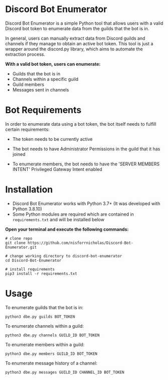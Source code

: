# Discord Bot Enumerator 

Discord Bot Enumerator is a simple Python tool that allows users with a valid Discord bot token to enumerate data from the guilds that the bot is in.

In general, users can manually extract data from Discord guilds and channels if they manage to obtain an active bot token. This tool is just a wrapper around the discord.py library, which aims to automate the extraction process. 

**With a valid bot token, users can enumerate:**

* Guilds that the bot is in
* Channels within a specific guild
* Guild members
* Messages sent in channels



# Bot Requirements

In order to enumerate data using a bot token, the bot itself needs to fulfill certain requirements:

* The token needs to be currently active

* The bot needs to have Administrator Permissions in the guild that it has joined
* To enumerate members, the bot needs to have the 'SERVER MEMBERS INTENT' Privileged Gateway Intent enabled



# Installation

* Discord Bot Enumerator works with Python 3.7+ (It was developed with Python 3.8.10)
* Some Python modules are required which are contained in `requirements.txt` and will be installed below

**Open your terminal and execute the following commands:**

```
# clone repo
git clone https://github.com/nisforrnicholas/Discord-Bot-Enumerator.git

# change working directory to discord-bot-enumerator 
cd Discord-Bot-Enumerator

# install requirements
pip3 install -r requirements.txt
```



# Usage

To enumerate guilds that the bot is in:

```
python3 dbe.py guilds BOT_TOKEN
```

To enumerate channels within a guild:

``````
python3 dbe.py channels GUILD_ID BOT_TOKEN
``````

To enumerate members within a guild:

``````
python3 dbe.py members GUILD_ID BOT_TOKEN
``````

To enumerate message history of a channel:

``````
python3 dbe.py messages GUILD_ID CHANNEL_ID BOT_TOKEN
``````

